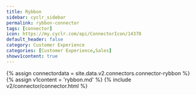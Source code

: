 ```yaml
---
title: Rybbon
sidebar: cyclr_sidebar
permalink: rybbon-connector
tags: [connector]
icon: https://my.cyclr.com/api/ConnectorIcon/14370
default_header: false
category: Customer Experience
categories: [Customer Experience,Sales]
showv1content: true
---
```

{% assign connectordata = site.data.v2.connectors.connector-rybbon %}
{% assign v1content = 'rybbon.md' %}
{% include v2/connector/connector.html %}	